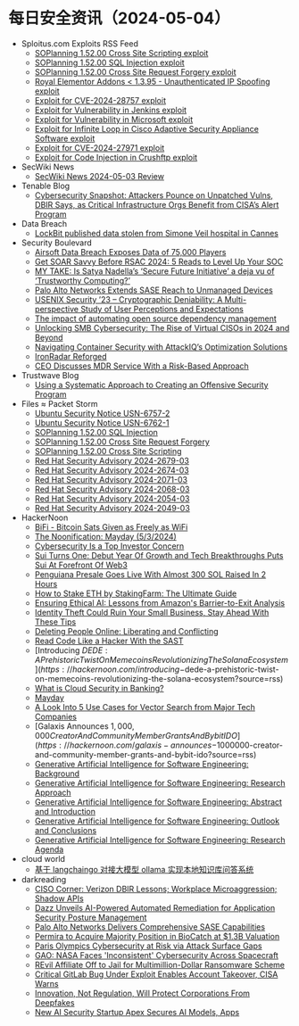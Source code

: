 # 每日安全资讯（2024-05-04）

- Sploitus.com Exploits RSS Feed
  - [SOPlanning 1.52.00 Cross Site Scripting exploit](https://sploitus.com/exploit?id=PACKETSTORM:178434&utm_source=rss&utm_medium=rss)
  - [SOPlanning 1.52.00 SQL Injection exploit](https://sploitus.com/exploit?id=PACKETSTORM:178436&utm_source=rss&utm_medium=rss)
  - [SOPlanning 1.52.00 Cross Site Request Forgery exploit](https://sploitus.com/exploit?id=PACKETSTORM:178435&utm_source=rss&utm_medium=rss)
  - [Royal Elementor Addons < 1.3.95 - Unauthenticated IP Spoofing exploit](https://sploitus.com/exploit?id=WPEX-ID:61AAB095-66B8-4CE7-83A3-0B8770DDA453&utm_source=rss&utm_medium=rss)
  - [Exploit for CVE-2024-28757 exploit](https://sploitus.com/exploit?id=55BEAE25-EF92-5D15-8382-8DA0ABE40045&utm_source=rss&utm_medium=rss)
  - [Exploit for Vulnerability in Jenkins exploit](https://sploitus.com/exploit?id=A9DCA112-AAC4-5339-9926-0D0C3A33C27D&utm_source=rss&utm_medium=rss)
  - [Exploit for Vulnerability in Microsoft exploit](https://sploitus.com/exploit?id=A0AFBCC4-3516-5CFD-869D-C5BB1968E465&utm_source=rss&utm_medium=rss)
  - [Exploit for Infinite Loop in Cisco Adaptive Security Appliance Software exploit](https://sploitus.com/exploit?id=63ADB9D0-6AC0-580A-B047-242BA527137F&utm_source=rss&utm_medium=rss)
  - [Exploit for CVE-2024-27971 exploit](https://sploitus.com/exploit?id=92C9CBEE-3FB9-51A1-AEAD-9BC5143A5AC6&utm_source=rss&utm_medium=rss)
  - [Exploit for Code Injection in Crushftp exploit](https://sploitus.com/exploit?id=8A90D4F4-544E-558F-ADD6-EE8A1E510676&utm_source=rss&utm_medium=rss)
- SecWiki News
  - [SecWiki News 2024-05-03 Review](http://www.sec-wiki.com/?2024-05-03)
- Tenable Blog
  - [Cybersecurity Snapshot: Attackers Pounce on Unpatched Vulns, DBIR Says, as Critical Infrastructure Orgs Benefit from CISA’s Alert Program](https://www.tenable.com/blog/cybersecurity-snapshot-attackers-pounce-on-unpatched-vulns-dbir-says-as-critical)
- Data Breach
  - [LockBit published data stolen from Simone Veil hospital in Cannes](https://securityaffairs.com/162721/cyber-crime/lockbit-published-simone-veil-hospital-data.html)
- Security Boulevard
  - [Airsoft Data Breach Exposes Data of 75,000 Players](https://securityboulevard.com/2024/05/airsoft-data-breach-exposes-data-of-75000-players/)
  - [Get SOAR Savvy Before RSAC 2024: 5 Reads to Level Up Your SOC](https://securityboulevard.com/2024/05/get-soar-savvy-before-rsac-2024-5-reads-to-level-up-your-soc/)
  - [MY TAKE: Is Satya Nadella’s ‘Secure Future Initiative’  a deja vu of ‘Trustworthy Computing?’](https://securityboulevard.com/2024/05/my-take-is-satya-nadellas-secure-future-initiative-a-deja-vu-of-trustworthy-computing/)
  - [Palo Alto Networks Extends SASE Reach to Unmanaged Devices](https://securityboulevard.com/2024/05/palo-alto-networks-extends-sase-reach-to-unmanaged-devices/)
  - [USENIX Security ’23 – Cryptographic Deniability: A Multi-perspective Study of User Perceptions and Expectations](https://securityboulevard.com/2024/05/usenix-security-23-cryptographic-deniability-a-multi-perspective-study-of-user-perceptions-and-expectations/)
  - [The impact of automating open source dependency management](https://securityboulevard.com/2024/05/the-impact-of-automating-open-source-dependency-management/)
  - [Unlocking SMB Cybersecurity: The Rise of Virtual CISOs in 2024 and Beyond](https://securityboulevard.com/2024/05/unlocking-smb-cybersecurity-the-rise-of-virtual-cisos-in-2024-and-beyond/)
  - [Navigating Container Security with AttackIQ’s Optimization Solutions](https://securityboulevard.com/2024/05/navigating-container-security-with-attackiqs-optimization-solutions/)
  - [IronRadar Reforged](https://securityboulevard.com/2024/05/ironradar-reforged/)
  - [CEO Discusses MDR Service With a Risk-Based Approach](https://securityboulevard.com/2024/05/ceo-discusses-mdr-service-with-a-risk-based-approach/)
- Trustwave Blog
  - [Using a Systematic Approach to Creating an Offensive Security Program](https://www.trustwave.com/en-us/resources/blogs/trustwave-blog/using-a-systematic-approach-to-creating-an-offensive-security-program/)
- Files ≈ Packet Storm
  - [Ubuntu Security Notice USN-6757-2](https://packetstormsecurity.com/files/178438/USN-6757-2.txt)
  - [Ubuntu Security Notice USN-6762-1](https://packetstormsecurity.com/files/178437/USN-6762-1.txt)
  - [SOPlanning 1.52.00 SQL Injection](https://packetstormsecurity.com/files/178436/soplanning15200-sql.txt)
  - [SOPlanning 1.52.00 Cross Site Request Forgery](https://packetstormsecurity.com/files/178435/soplanning15200-xsrf.txt)
  - [SOPlanning 1.52.00 Cross Site Scripting](https://packetstormsecurity.com/files/178434/soplanning15200-xss.txt)
  - [Red Hat Security Advisory 2024-2679-03](https://packetstormsecurity.com/files/178433/RHSA-2024-2679-03.txt)
  - [Red Hat Security Advisory 2024-2674-03](https://packetstormsecurity.com/files/178432/RHSA-2024-2674-03.txt)
  - [Red Hat Security Advisory 2024-2071-03](https://packetstormsecurity.com/files/178431/RHSA-2024-2071-03.txt)
  - [Red Hat Security Advisory 2024-2068-03](https://packetstormsecurity.com/files/178430/RHSA-2024-2068-03.txt)
  - [Red Hat Security Advisory 2024-2054-03](https://packetstormsecurity.com/files/178429/RHSA-2024-2054-03.txt)
  - [Red Hat Security Advisory 2024-2049-03](https://packetstormsecurity.com/files/178428/RHSA-2024-2049-03.txt)
- HackerNoon
  - [BiFi - Bitcoin Sats Given as Freely as WiFi](https://hackernoon.com/bifi-bitcoin-sats-given-as-freely-as-wifi?source=rss)
  - [The Noonification: Mayday (5/3/2024)](https://hackernoon.com/5-3-2024-noonification?source=rss)
  - [Cybersecurity Is a Top Investor Concern](https://hackernoon.com/cybersecurity-is-a-top-investor-concern?source=rss)
  - [Sui Turns One: Debut Year Of Growth and Tech Breakthroughs Puts Sui At Forefront Of Web3](https://hackernoon.com/sui-turns-one-debut-year-of-growth-and-tech-breakthroughs-puts-sui-at-forefront-of-web3?source=rss)
  - [Penguiana Presale Goes Live With Almost 300 SOL Raised In 2 Hours](https://hackernoon.com/penguiana-presale-goes-live-with-almost-300-sol-raised-in-2-hours?source=rss)
  - [How to Stake ETH by StakingFarm: The Ultimate Guide](https://hackernoon.com/how-to-stake-eth-by-stakingfarm-the-ultimate-guide?source=rss)
  - [Ensuring Ethical AI: Lessons from Amazon's Barrier-to-Exit Analysis](https://hackernoon.com/ensuring-ethical-ai-lessons-from-amazons-barrier-to-exit-analysis?source=rss)
  - [Identity Theft Could Ruin Your Small Business, Stay Ahead With These Tips](https://hackernoon.com/identity-theft-could-ruin-your-small-business-stay-ahead-with-these-tips?source=rss)
  - [Deleting People Online: Liberating and Conflicting](https://hackernoon.com/deleting-people-online-liberating-and-conflicting?source=rss)
  - [Read Code Like a Hacker With the SAST](https://hackernoon.com/read-code-like-a-hacker-with-the-sast-technique?source=rss)
  - [Introducing $DEDE: A Prehistoric Twist On Memecoins Revolutionizing The Solana Ecosystem](https://hackernoon.com/introducing-$dede-a-prehistoric-twist-on-memecoins-revolutionizing-the-solana-ecosystem?source=rss)
  - [What is Cloud Security in Banking?](https://hackernoon.com/what-is-cloud-security-in-banking?source=rss)
  - [Mayday](https://hackernoon.com/mayday?source=rss)
  - [A Look Into 5 Use Cases for Vector Search from Major Tech Companies](https://hackernoon.com/a-look-into-5-use-cases-for-vector-search-from-major-tech-companies?source=rss)
  - [Galaxis Announces $1,000,000 Creator And Community Member Grants And Bybit IDO](https://hackernoon.com/galaxis-announces-$1000000-creator-and-community-member-grants-and-bybit-ido?source=rss)
  - [Generative Artificial Intelligence for Software Engineering: Background](https://hackernoon.com/generative-artificial-intelligence-for-software-engineering-background?source=rss)
  - [Generative Artificial Intelligence for Software Engineering: Research Approach](https://hackernoon.com/generative-artificial-intelligence-for-software-engineering-research-approach?source=rss)
  - [Generative Artificial Intelligence for Software Engineering: Abstract and Introduction](https://hackernoon.com/generative-artificial-intelligence-for-software-engineering-abstract-and-introduction?source=rss)
  - [Generative Artificial Intelligence for Software Engineering: Outlook and Conclusions](https://hackernoon.com/generative-artificial-intelligence-for-software-engineering-outlook-and-conclusions?source=rss)
  - [Generative Artificial Intelligence for Software Engineering: Research Agenda](https://hackernoon.com/generative-artificial-intelligence-for-software-engineering-research-agenda?source=rss)
- cloud world
  - [基于 langchaingo 对接大模型 ollama 实现本地知识库问答系统](https://cloudsjhan.github.io/2024/05/03/%E5%9F%BA%E4%BA%8E-langchaingo-%E5%AF%B9%E6%8E%A5%E5%A4%A7%E6%A8%A1%E5%9E%8B-ollama-%E5%AE%9E%E7%8E%B0%E6%9C%AC%E5%9C%B0%E7%9F%A5%E8%AF%86%E5%BA%93%E9%97%AE%E7%AD%94%E7%B3%BB%E7%BB%9F/)
- darkreading
  - [CISO Corner: Verizon DBIR Lessons; Workplace Microaggression; Shadow APIs](https://www.darkreading.com/vulnerabilities-threats/ciso-corner-)
  - [Dazz Unveils AI-Powered Automated Remediation for Application Security Posture Management](https://www.darkreading.com/application-security/dazz-unveils-ai-powered-automated-remediation-for-application-security-posture-management)
  - [Palo Alto Networks Delivers Comprehensive SASE Capabilities](https://www.darkreading.com/cybersecurity-operations/palo-alto-networks-delivers-comprehensive-sase-capabilities)
  - [Permira to Acquire Majority Position in BioCatch at $1.3B Valuation](https://www.darkreading.com/cybersecurity-operations/permira-to-acquire-majority-position-in-biocatch-at-1-3b-valuation)
  - [Paris Olympics Cybersecurity at Risk via Attack Surface Gaps](https://www.darkreading.com/vulnerabilities-threats/paris-olympics-cybersecurity-at-risk-via-attack-surface-gaps)
  - [GAO: NASA Faces 'Inconsistent' Cybersecurity Across Spacecraft](https://www.darkreading.com/ics-ot-security/gao-nasa-faces-inconsistent-cybersecurity-across-spacecraft)
  - [REvil Affiliate Off to Jail for Multimillion-Dollar Ransomware Scheme](https://www.darkreading.com/cybersecurity-operations/revil-affiliate-jail-multimillion-dollar-ransomware-scheme)
  - [Critical GitLab Bug Under Exploit Enables Account Takeover, CISA Warns](https://www.darkreading.com/application-security/critical-gitlab-bug-exploit-account-takeover-cisa)
  - [Innovation, Not Regulation, Will Protect Corporations From Deepfakes](https://www.darkreading.com/vulnerabilities-threats/innovation-not-regulation-will-protect-corporations-from-deepfakes)
  - [New AI Security Startup Apex Secures AI Models, Apps](https://www.darkreading.com/cyber-risk/new-ai-security-startup-apex-secures-ai-models-apps)
